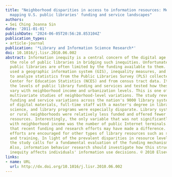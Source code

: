 ```yaml
---
title: "Neighborhood disparities in access to information resources: Measuring and
  mapping U.S. public libraries' funding and service landscapes"
authors:
- Sei Ching Joanna Sin
date: '2011-01-01'
publishDate: '2024-06-05T20:56:28.853104Z'
publication_types:
- article-journal
publication: '*Library and Information Science Research*'
doi: 10.1016/j.lisr.2010.06.002
abstract: Information inequity is a central concern of the digital age. Many recognize
  the role of public libraries in bridging such inequities. Unfortunately, however,
  public libraries are often limited by the funding available to them. This study
  used a geographic information system (GIS), inequality measures, and multiple regressions
  to analyze statistics from the Public Libraries Survey (PLS) collected by the National
  Center for Education Statistics (NCES) and from census tract data. It evaluated
  the levels of public library funding and services and tested how these resources
  vary with neighborhood income and urbanization levels. This is one of the few nationwide
  multivariate studies of neighborhood-level variations. The study revealed significant
  funding and service variations across the nation's 9000 library systems. Distributions
  of digital materials, full-time staff with a master's degree in library and information
  science, and library programs were especially disparate. Library systems in lower-income
  or rural neighborhoods were relatively less funded and offered fewer information
  resources. Interestingly, the only variable that was not significantly associated
  with neighborhood income was the number of public Internet terminals. This suggests
  that recent funding and research efforts may have made a difference. Similar funding
  efforts are encouraged for other types of library resources such as staff education
  and training. In light of the prevalent disparities in resource levels across neighborhoods,
  the study calls for a fundamental evaluation of the funding mechanisms for libraries.
  Also, information behavior research should investigate how this structural information
  inequity affects individuals' information use decisions. © 2010 Elsevier Inc.
links:
- name: URL
  url: http://dx.doi.org/10.1016/j.lisr.2010.06.002
---
```

